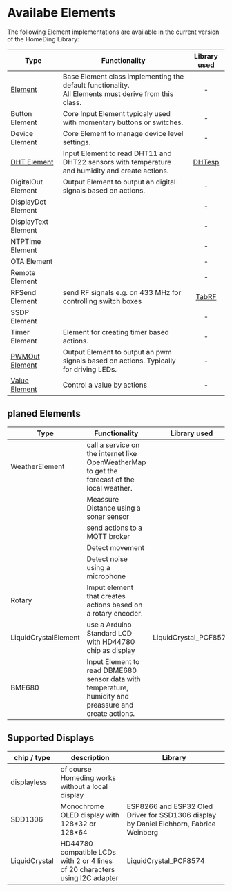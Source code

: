 # Availabe Elements

The following Element implementations are available in the current version of the HomeDing Library:

| Type                            | Functionality | Library used |
| -----------------               | ------------- | :----------: |
| [Element](ElementClass)         | Base Element class implementing the default functionality. <br /> All Elements must derive from this class.	| -
| Button Element                  | Core Input Element typicaly used with momentary buttons or switches. | -
| Device Element                  | Core Element to manage device level settings. | -
| [DHT Element](DHTElement)       | Input Element to read DHT11 and DHT22 sensors with temperature and humidity and create actions. | [DHTesp](https://github.com/beegee-tokyo/DHTesp)
| DigitalOut Element              | Output Element to output an digital signals based on actions. | -
| DisplayDot Element              |                   | -
| DisplayText Element             |                   | -
| NTPTime Element                 |                   | -
| OTA Element                     |                   | -
| Remote Element                  |                   | -
| RFSend Element                  | send RF signals e.g. on 433 MHz for controlling switch boxes | [TabRF](https://github.com/mathertel/tabrf)
| SSDP Element                    |                   | -
| Timer Element                   | Element for creating timer based actions. | -
| [PWMOut Element](PWMOutElement) | Output Element to output an pwm signals based on actions. Typically for driving LEDs. | -
| [Value Element](ValueElement)   | Control a value by actions | -

## planed Elements

| Type                           | Functionality | Library used |
| -----------------              | ------------- | :----------: |
| WeatherElement | call a service on the internet like OpenWeatherMap to get the forecast of the local weather. |
| | Meassure Distance using a sonar sensor |
| | send actions to a MQTT broker |
| | Detect movement
| | Detect noise using a microphone |
| Rotary | Imput element that creates actions based on a rotary encoder.
| LiquidCrystalElement | use a Arduino Standard LCD with HD44780 chip as display | LiquidCrystal_PCF8574
| BME680 | Input Element to read DBME680 sensor data with temperature, humidity and preassure and create actions.

## Supported Displays

| chip / type   | description  | Library      |
| ------------  | ------------ | ------------ |
| displayless   | of course Homeding works without a local display |   |
| SDD1306       | Monochrome OLED display with 128\*32 or 128\*64 | ESP8266 and ESP32 Oled Driver for SSD1306 display by Daniel Eichhorn, Fabrice Weinberg  |
| LiquidCrystal | HD44780 compatible LCDs with 2 or 4 lines of 20 characters using I2C adapter | LiquidCrystal_PCF8574 |

